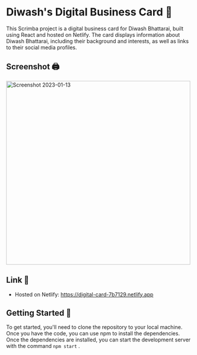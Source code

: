 # Diwash's Digital Business Card :100:

This Scrimba project is a digital business card for Diwash Bhattarai, built using React and hosted on Netlify. The card displays information about Diwash Bhattarai, including their background and interests, as well as links to their social media profiles.

## Screenshot 🖨️

<img width="496" alt="Screenshot 2023-01-13" src="https://user-images.githubusercontent.com/87477700/212308520-46752b5a-972b-483c-ac98-6281e0647398.png">


## Link 🔗

- Hosted on Netlify: https://digital-card-7b7129.netlify.app

## Getting Started 🏁

To get started, you'll need to clone the repository to your local machine. Once you have the code, you can use npm to install the dependencies. Once the dependencies are installed, you can start the development server with the command `npm start` .

